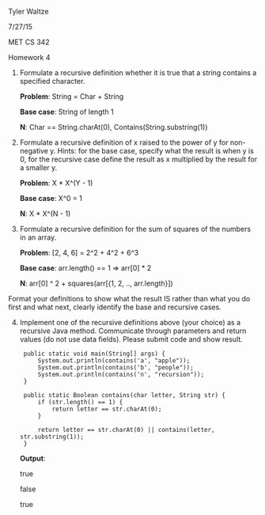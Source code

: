 Tyler Waltze

7/27/15

MET CS 342

Homework 4

1. Formulate a recursive definition whether it is true that a string contains a specified character.

    **Problem**: String = Char + String

    **Base case**: String of length 1

    **N**: Char == String.charAt(0), Contains(String.substring(1))

2. Formulate a recursive definition of x raised to the power of y for non-negative y. Hints: for the base case, specify what the result is when y is 0, for the recursive case define the result as x multiplied by the result for a smaller y.

    **Problem**: X * X^(Y - 1)

    **Base case**: X^0 = 1

    **N**: X * X^(N - 1)

3. Formulate a recursive definition for the sum of squares of the numbers in an array.

    **Problem**: [2, 4, 6] = 2^2 + 4^2 + 6^3

    **Base case**: arr.length() == 1 => arr[0] * 2

    **N**: arr[0] ^ 2 + squares(arr[{1, 2, .., arr.length}])

Format your definitions to show what the result IS rather than what you do first and what next, clearly identify the base and recursive cases.

4. Implement one of the recursive definitions above (your choice) as a recursive Java method. Communicate through parameters and return values (do not use data fields). Please submit code and show result.

        public static void main(String[] args) {
            System.out.println(contains('a', "apple"));
    		System.out.println(contains('b', "people"));
    		System.out.println(contains('n', "recursion"));
        }

        public static Boolean contains(char letter, String str) {
    		if (str.length() == 1) {
    			return letter == str.charAt(0);
    		}

    		return letter == str.charAt(0) || contains(letter, str.substring(1));
    	}

    **Output**:

    true

    false

    true
